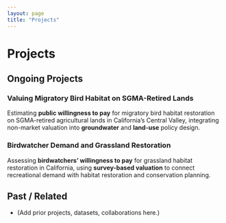 ```yaml
---
layout: page
title: "Projects"
---
```


# Projects

## Ongoing Projects

### Valuing Migratory Bird Habitat on SGMA-Retired Lands
Estimating **public willingness to pay** for migratory bird habitat restoration on SGMA-retired agricultural lands in California’s Central Valley, integrating non-market valuation into **groundwater** and **land-use** policy design.

### Birdwatcher Demand and Grassland Restoration
Assessing **birdwatchers’ willingness to pay** for grassland habitat restoration in California, using **survey-based valuation** to connect recreational demand with habitat restoration and conservation planning.

## Past / Related
- (Add prior projects, datasets, collaborations here.)

